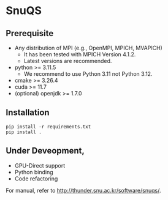 # SnuQS

## Prerequisite
- Any distribution of MPI (e.g., OpenMPI, MPICH, MVAPICH)
    * It has been tested with MPICH Version 4.1.2.
    * Latest versions are recommended.
- python >= 3.11.5
    * We recommend to use Python 3.11 not Python 3.12.
- cmake >= 3.26.4
- cuda >= 11.7
- (optional) openjdk >= 1.7.0

## Installation

```
pip install -r requirements.txt
pip install .
```


## Under Deveopment,
- GPU-Direct support
- Python binding
- Code refactoring


For manual, refer to http://thunder.snu.ac.kr/software/snuqs/.
